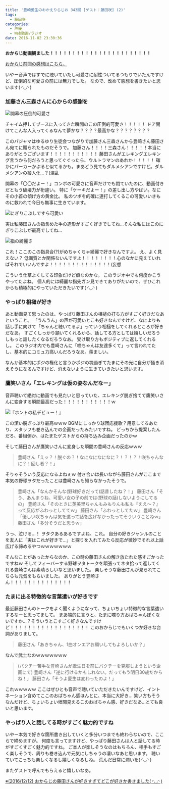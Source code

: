 ```yaml
---
title: '豊崎愛生のおかえりらじお 343回 [ゲスト：藤田咲] (2)'
tags:
  - 藤田咲
categories:
  - 声優
  - Web動画/ラジオ
date: 2016-11-02 23:30:36
---
```


**おからじ動画観ました！！！！！！！！！！！！！！！！！！！！！！！**

[おからじ前回の感想はこちら。](/sblog/2016/10/29/okaraji/ "豊崎愛生のおかえりらじお 343回 [ゲスト：藤田咲]")

いやー音声ではすでに聴いていたし可愛さに耐性ついてるつもりでいたんですけど、圧倒的な可愛さの前には無力でした。
なので、改めて感想を書きたいと思います( ◜◡◝ )
<!-- more -->
### 加藤さん三森さんに心からの感謝を

![開幕の圧倒的可愛さ](/sblog/img/20161027_okaraji01.jpg)

チャイム押してブースに入ってきた瞬間のこの圧倒的可愛さ！！！！！
ドア開けてこんな人入ってくるなんて夢かな？？？？最高かな？？？？？？？？

このパジャマはゆるゆり生徒会つながりで加藤さん三森さんから豊崎さん藤田さん宛てに贈られたものだそうで。
加藤さん！！！！三森さん！！！！！本当にありがとうございます！！！！！！！！！！！
藤田さんがエレキングエレキング言うから何だろうと思ってぐぐったら、ウルトラマンのあれか！！！！！
確かにパーカーかぶると似てるかも。まあどう見てもダルメシアンですけど。ダルメシアンの擬人化…？(混乱

開幕の「〇〇だよー！」コンボの可愛さに音声だけでも悶ていたのに、動画付きだともう破壊力が桁違い。
特に「ケーキだよー！」の差し出し方やばい。なにその小首の傾げ方の黄金比。
私のツボを的確に連打してくるこの可愛いいきものに救われて今日も無事に生きています。

![にぎりこぶしですら可愛い](/sblog/img/20161027_okaraji06.jpg)

実は私藤田さんの指含めた手の造形がすごく好きでしてね…そんな私にはこのにぎりこぶしが最高でしてね…

![指の綺麗さ](/sblog/img/20161027_okaraji07.jpg)

これ！ここのこの指具合(?)がめちゃくちゃ綺麗で好きなんですよ。
え、よく見えない？
低画質とか関係ないんですよ！！！！！！！！心のなかに見えていればそれでいいんですよ！！！！！！！！！！！！！！(妄想

こういう仕草よくしてる印象だけど癖なのかな。
このラジオ中でも何度かこうやってたよね。
個人的には綺麗な指先ガン見できてありがたいので、ぜひこれからも積極的にやっていただきたいです( ◜◡◝ )

### やっぱり相槌が好き

あと動画見て思ったのは、やっぱり藤田さんの相槌の打ち方がすごく好きだなあということ。
「うんうん」の声が可愛いとこも好きなんですけど、なによりも話し手に向けて「ちゃんと聴いてるよ」っていう相槌をしてくれるところが好きだなあ。
すごくしっかり頷いてくれるから、話してる方としては嬉しいだろうしもっと話したくなるだろうなあ。
受け取り方もポジティブに返してくれるし。
このラジオ内でも豊崎さんに「咲ちゃんは友達多くて」って言われてたし、基本的にコミュ力高いんだろうなあ。羨ましい。

なんか基本的にポジの権化と言うかポジの塊過ぎてたまにその光に自分が掻き消えそうになるんですけど、消えないように生きていきたいと思います。

### 鷹笑いさん「エレキングは仮の姿なんだなー」

音声聴いて絶対に動画でも見たいと思っていた、エレキング脱ぎ捨てて鷹笑いさんに変身する瞬間最高だった！！！！！！！！！！！ｗ

![『ホントの私デビュー！』](/sblog/img/20161027_okaraji05.jpg)

この潔い脱ぎっぷり最高ｗｗｗ
BGMにしっかり球団応援歌？用意してるあたり、スタッフも巻き込んでの企画だったみたいですね。
どっちから提案したんだろ、番組側か、はたまたゲストからの持ち込み企画だったのかｗ

そして藤田さんが鷹笑いさんに変身した瞬間の豊崎さんの反応ｗｗｗ

> 豊崎さん「えッ？！脱ぐの？！なになになになに？！？！？！咲ちゃんなに？！回し者？！」

そりゃそういう反応になるよねぇｗ
付き合いは長いながら藤田さんがここまで本気の野球ヲタだったことは豊崎さんも知らなかったそうで。

> 豊崎さん「なんかそんな(野球好きだって)話昔したね？！」
> 藤田さん「そう、あんまりね、可愛い女の子の前では(野球の話)しないようにしてるの」
> 豊崎さん「そのときに英美里ちゃんもみもりんも私も『ええ～？』って反応がふわっとしててｗ」
> 藤田さん「ふわっとしてたｗ」
> 豊崎さん「優しい咲ちゃんは気を遣って話を広げなかったってそういうことねｗ」
> 藤田さん「多分そうだと思うｗ」

うっ、泣ける…！
ヲタクあるあるですよね、これ。
自分の好きジャンルのことを友人に「実はこれが好きで…」と探りを入れてみたら反応が微妙でそれ以上話広げる諦めるやつｗｗｗｗｗｗｗ

そんなことがあったからなのか、この時の藤田さんの解き放たれた感すごかったですねｗ
そしてフィーバーする野球ヲタトークを頑張ってネタ拾って返してくれる豊崎さんは素晴らしいなと思いました。
楽しそうな藤田さんが見られてこちらも元気をもらいました。
ありがとう豊崎さん！！！！！！！！！！！！！！

### たまに出る特徴的な言葉遣いが好きです

最近藤田さんのトークをよく聞くようになって、ちょいちょい特徴的な言葉遣いするなーと思ってまして。
まあ端的に言うと、たまに喋り方おばちゃんぽくないですか…？そういうとこすごく好きなんですけど！！！！！！！！！！！！！！！！！！
このおからじでもいくつか好きな台詞がありまして。

> 藤田さん「あきちゃん、1曲オンエアお願いしてもよろしいか？」

なんで武士なのｗｗｗｗｗｗｗ

> (パクチー苦手な豊崎さんが誕生日を前にパクチーを克服しようという企画にて)
> 豊崎さん「逆に行けるかもしれない。だってもう明日30歳だからね！」
> 藤田さん「そうよ愛生は変わったのよ！」

これｗｗｗｗｗ
ここはぜひとも音声で聴いていただきたいんですけど、イントネーション含めてここのおばちゃん感ほんとに、本当に大好き…
笑い方もそうなんだけど、ちょいちょい垣間見えるこのおばちゃん感、好きだなあ…とても良いと思います。

### やっぱり人と話してる時がすごく魅力的ですね

いやー本気で好きな箇所書き出していくと多分いつまでも終わらないので、ここらで締めますが。
何度も言ってますけど、やっぱり藤田さんは人と話してる時がすごくすごく魅力的ですね。
ご本人が楽しそうなのはもちろん、相手もすごく楽しそうで、周りも巻き込んで元気にしちゃうの凄いなあと思います。
聴いていてこっちも楽しくなるし嬉しくなるしね。
荒んだ日常に潤いを( ◜◡◝ )

またゲストで呼んでもらえると嬉しいなあ。

 [※(2016/12/12) おからじの藤田さんが好きすぎてどこが好きか書きました( ◜◡◝ )](/sblog/2016/12/12/okaraji-3/ "豊崎愛生のおかえりらじお 343回 [ゲスト：藤田咲] (3)")
